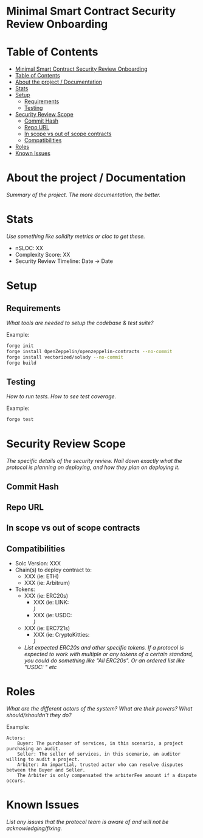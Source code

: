 # Minimal Smart Contract Security Review Onboarding

# Table of Contents

- [Minimal Smart Contract Security Review Onboarding](#minimal-smart-contract-security-review-onboarding)
- [Table of Contents](#table-of-contents)
- [About the project / Documentation](#about-the-project--documentation)
- [Stats](#stats)
- [Setup](#setup)
  - [Requirements](#requirements)
  - [Testing](#testing)
- [Security Review Scope](#security-review-scope)
  - [Commit Hash](#commit-hash)
  - [Repo URL](#repo-url)
  - [In scope vs out of scope contracts](#in-scope-vs-out-of-scope-contracts)
  - [Compatibilities](#compatibilities)
- [Roles](#roles)
- [Known Issues](#known-issues)

# About the project / Documentation

_Summary of the project. The more documentation, the better._

# Stats

_Use something like solidity metrics or cloc to get these._

- nSLOC: XX
- Complexity Score: XX
- Security Review Timeline: Date -> Date

# Setup

## Requirements

_What tools are needed to setup the codebase & test suite?_

Example:

```bash
forge init
forge install OpenZeppelin/openzeppelin-contracts --no-commit
forge install vectorized/solady --no-commit
forge build
```

## Testing

_How to run tests. How to see test coverage._

Example:

```bash
forge test
```

# Security Review Scope

_The specific details of the security review. Nail down exactly what the protocol is planning on deploying, and how they plan on deploying it._

## Commit Hash

## Repo URL

## In scope vs out of scope contracts

## Compatibilities

- Solc Version: XXX
- Chain(s) to deploy contract to:
  - XXX (ie: ETH)
  - XXX (ie: Arbitrum)
- Tokens:
  - XXX (ie: ERC20s)
    - XXX (ie: LINK: <address>)
    - XXX (ie: USDC: <address>)
  - XXX (ie: ERC721s)
    - XXX (ie: CryptoKitties: <address>)
  - _List expected ERC20s and other specific tokens. If a protocol is expected to work with multiple or any tokens of a certain standard, you could do something like "All ERC20s". Or an ordered list like "USDC: <USDC Address>" etc_

# Roles

_What are the different actors of the system? What are their powers? What should/shouldn't they do?_

Example:
​

```
Actors:
    Buyer: The purchaser of services, in this scenario, a project purchasing an audit.
    Seller: The seller of services, in this scenario, an auditor willing to audit a project.
    Arbiter: An impartial, trusted actor who can resolve disputes between the Buyer and Seller.
    The Arbiter is only compensated the arbiterFee amount if a dispute occurs.
```

# Known Issues

_List any issues that the protocol team is aware of and will not be acknowledging/fixing._
